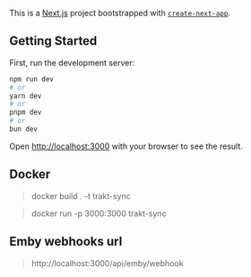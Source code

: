This is a [Next.js](https://nextjs.org) project bootstrapped with [`create-next-app`](https://nextjs.org/docs/app/api-reference/cli/create-next-app).

## Getting Started

First, run the development server:

```bash
npm run dev
# or
yarn dev
# or
pnpm dev
# or
bun dev
```

Open [http://localhost:3000](http://localhost:3000) with your browser to see the result.

## Docker

> docker build . -t trakt-sync

> docker run -p 3000:3000 trakt-sync

## Emby webhooks url

> http://localhost:3000/api/emby/webhook
